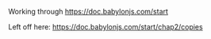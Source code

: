 Working through https://doc.babylonjs.com/start


Left off here:
https://doc.babylonjs.com/start/chap2/copies